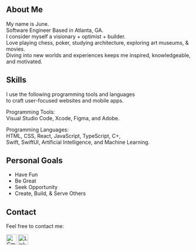 ## About Me
My name is June.  
Software Engineer Based in Atlanta, GA.  
I consider myself a visionary + optimist + builder.  
Love playing chess, poker, studying architecture, exploring art museums, & movies.    
Diving into new worlds and experiences keeps me inspired, knowledgeable, and motivated.  

## Skills
I use the following programming tools and languages   
to craft user-focused websites and mobile apps.   

Programming Tools:  
Visual Studio Code, Xcode, Figma, and Adobe.  

Programming Languages:  
HTML, CSS, React, JavaScript, TypeScript, C+,     
Swift, SwiftUI, Artificial Intelligence, and Machine Learning.

## Personal Goals
- Have Fun
- Be Great
- Seek Opportunity
- Create, Build, & Serve Others

## Contact   
Feel free to contact me:   

[<img src="https://upload.wikimedia.org/wikipedia/commons/4/4e/Gmail_Icon.png" alt="Gmail" width="28"/>](mailto:junestaylr@gmail.com)    [<img src="https://cdn.jsdelivr.net/gh/devicons/devicon/icons/linkedin/linkedin-original.svg" alt="LinkedIn" width="28"/>](https://www.linkedin.com/in/junetaylr/)




